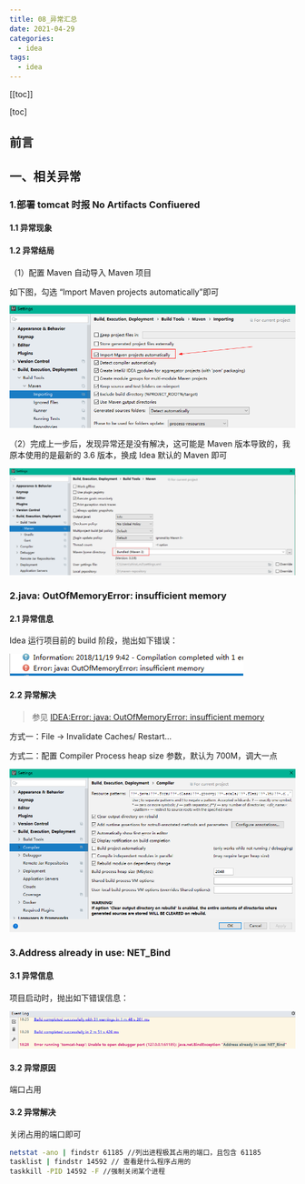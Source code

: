 ```yaml
---
title: 08_异常汇总
date: 2021-04-29
categories:
  - idea
tags:
  - idea
---
```


[[toc]]

[toc]

## 前言

## 一、相关异常

### 1.部署 tomcat 时报 No Artifacts Confiuered

#### 1.1 异常现象

#### 1.2 异常结局

（1）配置 Maven 自动导入 Maven 项目

如下图，勾选 “Import Maven projects automatically”即可

![1560760029383](./images/1560760029383.png)

（2）完成上一步后，发现异常还是没有解决，这可能是 Maven 版本导致的，我原本使用的是最新的 3.6 版本，换成 Idea 默认的 Maven 即可

![1560760361545](./images/1560760361545.png)

### 2.java: OutOfMemoryError: insufficient memory

#### 2.1 异常信息

Idea 运行项目前的 build 阶段，抛出如下错误：

![å¨è¿éæå¥å¾çæè¿°](./images/20181119143337350.png)

#### 2.2 异常解决

> 参见 [IDEA:Error: java: OutOfMemoryError: insufficient memory](https://blog.csdn.net/qq_36147916/article/details/84248572)

方式一：File -> Invalidate Caches/ Restart...

方式二：配置 Compiler Process heap size 参数，默认为 700M，调大一点

![1565606026305](./images/1565606026305.png)

### 3.Address already in use: NET_Bind

#### 3.1 异常信息

项目启动时，抛出如下错误信息：

![1565605841437](./images/1565605841437.png)

#### 3.2 异常原因

端口占用

#### 3.2 异常解决

关闭占用的端口即可

```bash
netstat -ano | findstr 61185 //列出进程极其占用的端口，且包含 61185
tasklist | findstr 14592 // 查看是什么程序占用的
taskkill -PID 14592 -F //强制关闭某个进程
```
